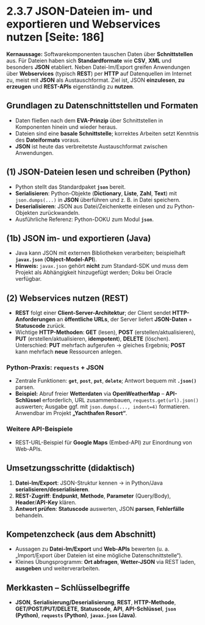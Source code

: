 # 2.3.7 JSON-Dateien im- und exportieren und Webservices nutzen [Seite: 186]

**Kernaussage:** Softwarekomponenten tauschen Daten über **Schnittstellen** aus. Für Dateien haben sich **Standardformate** wie **CSV**, **XML** und besonders **JSON** etabliert. Neben Datei-Im/Export greifen Anwendungen über **Webservices** (typisch **REST**) per **HTTP** auf Datenquellen im Internet zu, meist mit **JSON** als Austauschformat. Ziel ist, JSON **einzulesen**, **zu erzeugen** und **REST-APIs** eigenständig zu **nutzen**.

## Grundlagen zu Datenschnittstellen und Formaten

* Daten fließen nach dem **EVA-Prinzip** über Schnittstellen in Komponenten hinein und wieder heraus.
* Dateien sind eine **basale Schnittstelle**; korrektes Arbeiten setzt Kenntnis des **Dateiformats** voraus.
* **JSON** ist heute das verbreitetste Austauschformat zwischen Anwendungen.

## (1) JSON-Dateien lesen und schreiben (Python)

* Python stellt das Standardpaket **`json`** bereit.
* **Serialisieren**: Python-Objekte (**Dictionary**, **Liste**, **Zahl**, **Text**) mit `json.dumps(...)` in **JSON** überführen und z. B. in Datei speichern.
* **Deserialisieren**: JSON aus Datei/Zeichenkette einlesen und zu Python-Objekten zurückwandeln.
* Ausführliche Referenz: Python-DOKU zum Modul **`json`**. 

## (1b) JSON im- und exportieren (Java)

* Java kann JSON mit externen Bibliotheken verarbeiten; beispielhaft **`javax.json`** (**Object-Model-API**).
* **Hinweis:** `javax.json` gehört **nicht** zum Standard-SDK und muss dem Projekt als Abhängigkeit hinzugefügt werden; Doku bei Oracle verfügbar. 

## (2) Webservices nutzen (REST)

* **REST** folgt einer **Client-Server-Architektur**; der Client sendet **HTTP-Anforderungen** an **öffentliche URLs**, der Server liefert **JSON-Daten** + **Statuscode** zurück.
* Wichtige **HTTP-Methoden**: **GET** (lesen), **POST** (erstellen/aktualisieren), **PUT** (erstellen/aktualisieren, **idempotent**), **DELETE** (löschen). Unterschied: **PUT** mehrfach aufgerufen → gleiches Ergebnis; **POST** kann mehrfach **neue** Ressourcen anlegen. 

### Python-Praxis: `requests` + JSON

* Zentrale Funktionen: **`get`**, **`post`**, **`put`**, **`delete`**; Antwort bequem mit **`.json()`** parsen.
* **Beispiel:** Abruf freier **Wetterdaten** via **OpenWeatherMap** – **API-Schlüssel** erforderlich, URL zusammenbauen, `requests.get(url).json()` auswerten; Ausgabe ggf. mit `json.dumps(..., indent=4)` formatieren. Anwendbar im Projekt **„Yachthafen Resort“**. 

### Weitere API-Beispiele

* REST-URL-Beispiel für **Google Maps** (Embed-API) zur Einordnung von Web-APIs. 

## Umsetzungsschritte (didaktisch)

1. **Datei-Im/Export**: JSON-Struktur kennen → in Python/Java **serialisieren/deserialisieren**.
2. **REST-Zugriff**: **Endpunkt**, **Methode**, **Parameter** (Query/Body), **Header**/**API-Key** klären.
3. **Antwort prüfen**: **Statuscode** auswerten, JSON **parsen**, **Fehlerfälle** behandeln.

## Kompetenzcheck (aus dem Abschnitt)

* Aussagen zu **Datei-Im/Export** und **Web-APIs** bewerten (u. a. „Import/Export über Dateien ist eine mögliche Datenschnittstelle“).
* Kleines Übungsprogramm: **Ort abfragen**, **Wetter-JSON** via REST laden, **ausgeben** und weiterverarbeiten. 

## Merkkasten – Schlüsselbegriffe

* **JSON**, **Serialisierung/Deserialisierung**, **REST**, **HTTP-Methode**, **GET/POST/PUT/DELETE**, **Statuscode**, **API**, **API-Schlüssel**, **`json` (Python)**, **`requests` (Python)**, **`javax.json` (Java)**.
